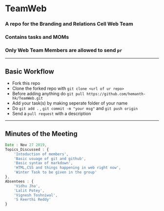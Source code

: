 # TeamWeb

### A repo for the Branding and Relations Cell Web Team
### Contains tasks and MOMs
### Only Web Team Members are allowed to send `pr`
---
## Basic Workflow

* Fork this repo
* Clone the forked repo with `git clone <url of ur repo>`
* Before adding anything do `git pull https://github.com/hemanth-hk/TeamWeb.git`
* Add your task(s) by making seperate folder of your name
* Do `git add .` , `git commit -m "your msg"` and `git push origin`
* Send a `pull request` with a description

---

## Minutes of the Meeting

```javascript
Date : Nov 27 2019,
Topics_Discussed : {
    'Intoduction of members',
    'Basic usuage of git and github',
    'Basic syntax of markdown',
    'HTML,CSS and things happening in web right now',
    'Winter Task to be given in the group'
},
Absentees : {
    'Vidhu Jha',
    'Lalit Potey',
    'Vignesh Toshniwal',
    'S Keerthi Reddy'
}
```
